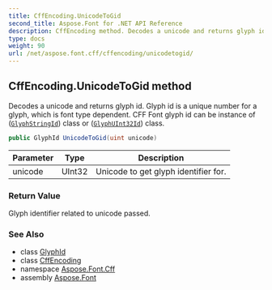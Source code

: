 ```yaml
---
title: CffEncoding.UnicodeToGid
second_title: Aspose.Font for .NET API Reference
description: CffEncoding method. Decodes a unicode and returns glyph id. Glyph id is a unique number for a glyph which is font type dependent. CFF Font glyph id can be instance of GlyphStringId class or GlyphUInt32Id class
type: docs
weight: 90
url: /net/aspose.font.cff/cffencoding/unicodetogid/
---
```

## CffEncoding.UnicodeToGid method

Decodes a unicode and returns glyph id. Glyph id is a unique number for a glyph, which is font type dependent. CFF Font glyph id can be instance of ([`GlyphStringId`](../../../aspose.font.glyphs/glyphstringid/)) class or ([`GlyphUInt32Id`](../../../aspose.font.glyphs/glyphuint32id/)) class.

```csharp
public GlyphId UnicodeToGid(uint unicode)
```

| Parameter | Type | Description |
| --- | --- | --- |
| unicode | UInt32 | Unicode to get glyph identifier for. |

### Return Value

Glyph identifier related to unicode passed.

### See Also

* class [GlyphId](../../../aspose.font.glyphs/glyphid/)
* class [CffEncoding](../)
* namespace [Aspose.Font.Cff](../../../aspose.font.cff/)
* assembly [Aspose.Font](../../../)


